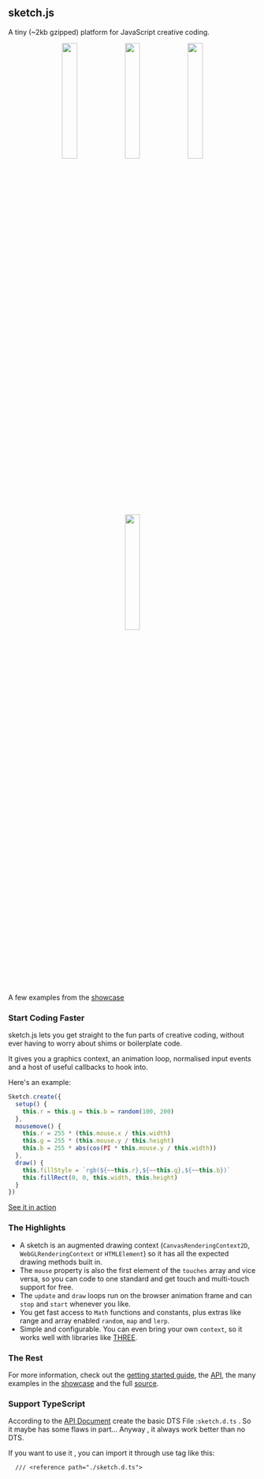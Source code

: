 ## sketch.js

A tiny (~2kb gzipped) platform for JavaScript creative coding.

<p align="center">
<a target="_blank" href="http://soulwire.github.io/sketch.js/examples/drawing.html"><img width="24.5%" src="http://soulwire.github.io/sketch.js/examples/img/drawing.jpg"></a>
<a target="_blank" href="http://soulwire.github.io/sketch.js/examples/particles.html"><img width="24.5%" src="http://soulwire.github.io/sketch.js/examples/img/particles.jpg"></a>
<a target="_blank" href="http://soulwire.github.com/Plasmatic-Isosurface/"><img width="24.5%" src="http://soulwire.github.io/sketch.js/examples/img/plasma.jpg"></a>
<a target="_blank" href="http://soulwire.github.com/Muscular-Hydrostats/"><img width="24.5%" src="http://soulwire.github.io/sketch.js/examples/img/tentacles.jpg"></a>
</p>

A few examples from the [showcase](http://soulwire.github.com/sketch.js/)

### Start Coding Faster

sketch.js lets you get straight to the fun parts of creative coding, without ever having to worry about shims or boilerplate code.

It gives you a graphics context, an animation loop, normalised input events and a host of useful callbacks to hook into.

Here's an example:
````js
Sketch.create({
  setup() {
    this.r = this.g = this.b = random(100, 200)
  },
  mousemove() {
    this.r = 255 * (this.mouse.x / this.width)
    this.g = 255 * (this.mouse.y / this.height)
    this.b = 255 * abs(cos(PI * this.mouse.y / this.width))
  },
  draw() {
    this.fillStyle = `rgb(${~~this.r},${~~this.g},${~~this.b})`
    this.fillRect(0, 0, this.width, this.height)
  }
})
````

[See it in action](http://jsfiddle.net/soulwire/7wtbm/)

### The Highlights

 * A sketch is an augmented drawing context (`CanvasRenderingContext2D`, `WebGLRenderingContext` or `HTMLElement`) so it has all the expected drawing methods built in.
 * The `mouse` property is also the first element of the `touches` array and vice versa, so you can code to one standard and get touch and multi-touch support for free.
 * The `update` and `draw` loops run on the browser animation frame and can `stop` and `start` whenever you like.
 * You get fast access to `Math` functions and constants, plus extras like range and array enabled `random`, `map` and `lerp`.
 * Simple and configurable. You can even bring your own `context`, so it works well with libraries like [THREE](http://threejs.org/).

### The Rest

For more information, check out the [getting started guide](https://github.com/soulwire/sketch.js/wiki/Getting-Started), the [API](https://github.com/soulwire/sketch.js/wiki/API), the many examples in the [showcase](http://soulwire.github.com/sketch.js/) and the full [source](https://github.com/soulwire/sketch.js/blob/master/js/sketch.js).

### Support TypeScript

According to the [API Document](https://github.com/soulwire/sketch.js/wiki/API) create the basic DTS File :`sketch.d.ts` . 
So it maybe has some flaws in part... 
Anyway , it always work better than no DTS.

If you want to use it , you can import it through use <reference path="..."> tag like this:
  ```
    /// <reference path="./sketch.d.ts">
  ```
